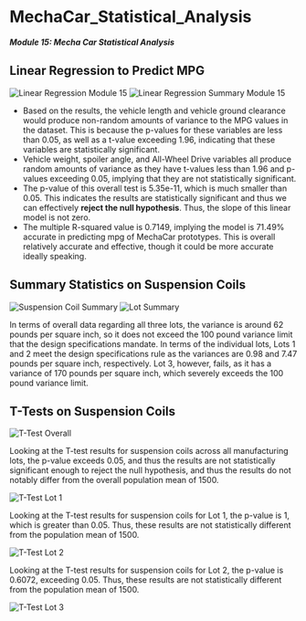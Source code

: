 # MechaCar_Statistical_Analysis

**_Module 15: Mecha Car Statistical Analysis_**

## Linear Regression to Predict MPG

![Linear Regression Module 15](https://user-images.githubusercontent.com/6594718/173254593-799809ed-6b7a-4545-8275-4caee2d78b68.png)
![Linear Regression Summary Module 15](https://user-images.githubusercontent.com/6594718/173254597-9f8b0134-a528-44dd-8b12-9a45b1c55212.png)

- Based on the results, the vehicle length and vehicle ground clearance would produce non-random amounts of variance to the MPG values in the dataset. This is because the p-values for these variables are less than 0.05, as well as a t-value exceeding 1.96, indicating that these variables are statistically significant.
- Vehicle weight, spoiler angle, and All-Wheel Drive variables all produce random amounts of variance as they have t-values less than 1.96 and p-values exceeding 0.05, implying that they are not statistically significant.
- The p-value of this overall test is 5.35e-11, which is much smaller than 0.05. This indicates the results are statistically significant and thus we can effectively **reject the null hypothesis**. Thus, the slope of this linear model is not zero.
- The multiple R-squared value is 0.7149, implying the model is 71.49% accurate in predicting mpg of MechaCar prototypes. This is overall relatively accurate and effective, though it could be more accurate ideally speaking.

## Summary Statistics on Suspension Coils

![Suspension Coil Summary](https://user-images.githubusercontent.com/6594718/173256536-73074e05-b708-474c-926a-4dd4b920771c.png)
![Lot Summary](https://user-images.githubusercontent.com/6594718/173256612-444f31db-1aff-4e7a-baf6-cefc2b85eec3.png)

In terms of overall data regarding all three lots, the variance is around 62 pounds per square inch, so it does not exceed the 100 pound variance limit that the design specifications mandate. In terms of the individual lots, Lots 1 and 2 meet the design specifications rule as the variances are 0.98 and 7.47 pounds per square inch, respectively. Lot 3, however, fails, as it has a variance of 170 pounds per square inch, which severely exceeds the 100 pound variance limit.

## T-Tests on Suspension Coils

![T-Test Overall](https://user-images.githubusercontent.com/6594718/173257120-b266c9a0-6a12-4853-a753-6ab90da175ee.png)

Looking at the T-test results for suspension coils across all manufacturing lots, the p-value exceeds 0.05, and thus the results are not statistically significant enough to reject the null hypothesis, and thus the results do not notably differ from the overall population mean of 1500.

![T-Test Lot 1](https://user-images.githubusercontent.com/6594718/173257240-496cdbdb-5733-4e34-8794-2c858a64ede2.png)

Looking at the T-test results for suspension coils for Lot 1, the p-value is 1, which is greater than 0.05. Thus, these results are not statistically different from the population mean of 1500. 

![T-Test Lot 2](https://user-images.githubusercontent.com/6594718/173257314-73f01568-b2a7-4614-acc6-cd74414126e5.png)

Looking at the T-test results for suspension coils for Lot 2, the p-value is 0.6072, exceeding 0.05. Thus, these results are not statistically different from the population mean of 1500.

![T-Test Lot 3](https://user-images.githubusercontent.com/6594718/173257444-b21b2f50-d43d-4edb-8485-f502e42e7e25.png)

